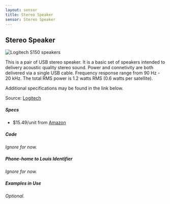 ```yaml
---
layout: sensor
title: Stereo Speaker
sensor: Stereo Speaker
---
```

##	Stereo Speaker

![Logitech S150 speakers](http://www.logitech.com/assets/20147/20147.png)

This is a pair of USB stereo speaker. It is a basic set of speakers intended to delivery acoustic quality stereo sound. Power and connetivity are both delivered via a single USB cable. Frequency response range from 90 Hz - 20 kHz. The total RMS power is 1.2 watts RMS (0.6 watts per satellite).

Additional specifications may be found in the link below.

Source: [Logitech](http://www.logitech.com/en-us/product/s150-speakers-business)



##### Specs

*	$15.49/unit from [Amazon](http://www.amazon.com/Logitech-S150-Speakers-Digital-Sound/dp/B000ZH98LU/ref=sr_1_1?ie=UTF8&qid=1378781184&sr=8-1&keywords=speakers+usb)




##### Code

_Ignore for now._

##### Phone-home to Louis Identifier

_Ignore for now._

##### Examples in Use

_Optional._
